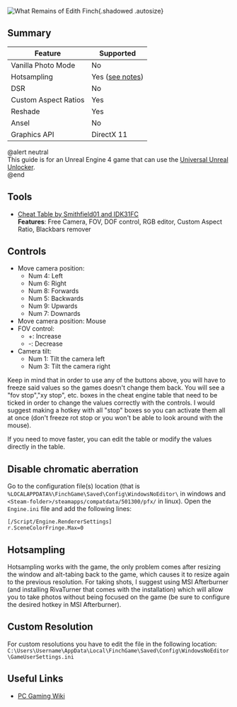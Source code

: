 ![What Remains of Edith Finch](Images\edithfinch.png "Shot by Originalnicodr"){.shadowed .autosize}

## Summary

Feature | Supported
--|--
Vanilla Photo Mode | No
Hotsampling | Yes ([see notes](#hotsampling))
DSR | No
Custom Aspect Ratios | Yes
Reshade | Yes
Ansel | No
Graphics API | DirectX 11

@alert neutral  
This guide is for an Unreal Engine 4 game that can use the [Universal Unreal Unlocker](https://framedsc.com/GeneralGuides/universal_ue4_consoleunlocker.htm).  
@end
 
## Tools

* [Cheat Table by Smithfield01 and IDK31FC](..\CheatTables\FinchGame12_inter.CT)  
**Features**: Free Camera, FOV, DOF control, RGB editor, Custom Aspect Ratio, Blackbars remover

## Controls

- Move camera position:
    - Num 4: Left
    - Num 6: Right
    - Num 8: Forwards
    - Num 5: Backwards
    - Num 9: Upwards
    - Num 7: Downards
- Move camera position: Mouse
- FOV control:
    - +: Increase
    - -: Decrease
- Camera tilt:
    - Num 1: Tilt the camera left
    - Num 3: Tilt the camera right

Keep in mind that in order to use any of the buttons above, you will have to freeze said values so the games doesn't change them back. You will see a "fov stop","xy stop", etc. boxes in the cheat engine table that need to be ticked in order to change the values correctly with the controls. I would suggest making a hotkey with all "stop" boxes so you can activate them all at once (don't freeze rot stop or you won't be able to look around with the mouse).

If you need to move faster, you can edit the table or modify the values directly in the table.

## Disable chromatic aberration

Go to the configuration file(s) location (that is `%LOCALAPPDATA%\FinchGame\Saved\Config\WindowsNoEditor\` in windows and
`<Steam-folder>/steamapps/compatdata/501300/pfx/` in linux). Open the `Engine.ini` file and add the following lines:
```
[/Script/Engine.RendererSettings]
r.SceneColorFringe.Max=0
```

## Hotsampling

Hotsampling works with the game, the only problem comes after resizing the window and alt-tabing back to the game, which causes it to resize again to the previous resolution. For taking shots, I suggest using MSI Afterburner (and installing RivaTurner that comes with the installation) which will allow you to take photos without being focused on the game (be sure to configure the desired hotkey in MSI Afterburner).

## Custom Resolution

For custom resolutions you have to edit the file in the following location: `C:\Users\Username\AppData\Local\FinchGame\Saved\Config\WindowsNoEditor\GameUserSettings.ini`

## Useful Links

* [PC Gaming Wiki](https://www.pcgamingwiki.com/wiki/What_Remains_of_Edith_Finch)